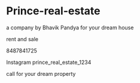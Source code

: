 # Prince-real-estate

a company by Bhavik Pandya
for your dream house

rent and sale

8487841725

Instagram prince_real_estate_1234

call for your dream property
